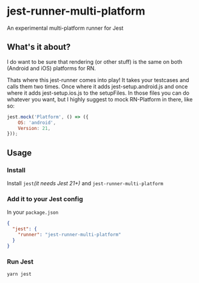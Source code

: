 # jest-runner-multi-platform

An experimental multi-platform runner for Jest

## What's it about?
I do want to be sure that rendering (or other stuff) is the same on both (Android and iOS) platforms for RN.

Thats where this jest-runner comes into play!
It takes your testcases and calls them two times.
Once where it adds jest-setup.android.js and once where it adds jest-setup.ios.js to the setupFiles.
In those files you can do whatever you want, but I highly suggest to mock RN-Platform in there, like so:

```javascript
jest.mock('Platform', () => ({
    OS: 'android',
    Version: 21,
}));
```

## Usage

### Install

Install `jest`_(it needs Jest 21+)_ and `jest-runner-multi-platform`


### Add it to your Jest config

In your `package.json`
```json
{
  "jest": {
    "runner": "jest-runner-multi-platform"
  }
}
```

### Run Jest
```bash
yarn jest
```
